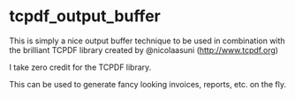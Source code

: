 tcpdf_output_buffer
===================

This is simply a nice output buffer technique to be used in combination with the brilliant TCPDF library created by @nicolaasuni (http://www.tcpdf.org)

I take zero credit for the TCPDF library.

This can be used to generate fancy looking invoices, reports, etc. on the fly.
